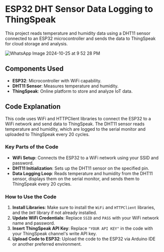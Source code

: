 # ESP32 DHT Sensor Data Logging to ThingSpeak

This project reads temperature and humidity data using a DHT11 sensor connected to an ESP32 microcontroller and sends the data to ThingSpeak for cloud storage and analysis.

![WhatsApp Image 2024-10-25 at 9 52 28 PM](https://github.com/user-attachments/assets/7c850865-ca32-4a74-88e5-25a3990c7359)

## Components Used
- **ESP32**: Microcontroller with WiFi capability.
- **DHT11 Sensor**: Measures temperature and humidity.
- **ThingSpeak**: Online platform to store and analyze IoT data.

## Code Explanation
This code uses WiFi and HTTPClient libraries to connect the ESP32 to a WiFi network and send data to ThingSpeak. The DHT11 sensor reads temperature and humidity, which are logged to the serial monitor and uploaded to ThingSpeak every 20 cycles.

### Key Parts of the Code

- **WiFi Setup**: Connects the ESP32 to a WiFi network using your SSID and password.
- **DHT11 Initialization**: Sets up the DHT11 sensor on the specified pin.
- **Data Logging Loop**: Reads temperature and humidity from the DHT11 sensor, displays them on the serial monitor, and sends them to ThingSpeak every 20 cycles.

### How to Use the Code

1. **Install Libraries**: Make sure to install the `WiFi` and `HTTPClient` libraries, and the `DHT` library if not already installed.
2. **Update WiFi Credentials**: Replace `SSID` and `PASS` with your WiFi network name and password.
3. **Insert ThingSpeak API Key**: Replace `"YOUR API KEY"` in the code with your ThingSpeak channel's write API key.
4. **Upload Code to ESP32**: Upload the code to the ESP32 via Arduino IDE or another preferred environment.
